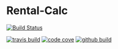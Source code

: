 # Rental-Calc

[![Build Status](https://travis-ci.org/zrichardet/Rental-Calc.svg?branch=master)](https://travis-ci.org/zrichardet/Rental-Calc)

[![travis build](https://img.shields.io/travis/zackopane/ROICalc.svg)](https://travis-ci.org/zrichardet/Rental-Calc/jobs/547978259)
[![code cove](https://img.shields.io/codecov/c/github/zrichardet/Rental-Calc.svg)](https://codecov.io/gh/zrichardet/Rental-Calc)
[![github build](https://img.shields.io/coveralls/github/zrichardet/Rental-Calc.svg?style=flat-square)](https://github.com/zrichardet/Rental-Calc)
